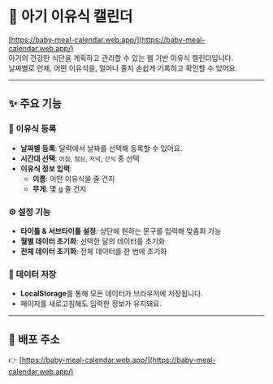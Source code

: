 # 👶 아기 이유식 캘린더

[https://baby-meal-calendar.web.app/](https://baby-meal-calendar.web.app/)  
아기의 건강한 식단을 계획하고 관리할 수 있는 웹 기반 이유식 캘린더입니다.  
날짜별로 언제, 어떤 이유식을, 얼마나 줄지 손쉽게 기록하고 확인할 수 있어요.

---

## ✨ 주요 기능

### 🍼 이유식 등록
- **날짜별 등록**: 달력에서 날짜를 선택해 등록할 수 있어요.
- **시간대 선택**: `아침`, `점심`, `저녁`, `간식` 중 선택
- **이유식 정보 입력**:
  - **이름**: 어떤 이유식을 줄 건지
  - **무게**: 몇 g 줄 건지

### ⚙️ 설정 기능
- **타이틀 & 서브타이틀 설정**: 상단에 원하는 문구를 입력해 맞춤화 가능
- **월별 데이터 초기화**: 선택한 달의 데이터를 초기화
- **전체 데이터 초기화**: 전체 데이터를 한 번에 초기화

### 💾 데이터 저장
- **LocalStorage**를 통해 모든 데이터가 브라우저에 저장됩니다.
- 페이지를 새로고침해도 입력한 정보가 유지돼요.

---

## 🚀 배포 주소

👉 [https://baby-meal-calendar.web.app/](https://baby-meal-calendar.web.app/)